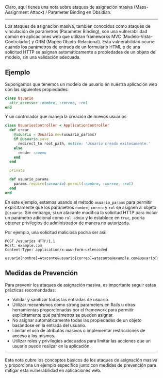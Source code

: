 Claro, aquí tienes una nota sobre ataques de asignación masiva (Mass-Assignment Attack) / Parameter Binding en Obsidian:

---



Los ataques de asignación masiva, también conocidos como ataques de vinculación de parámetros (Parameter Binding), son una vulnerabilidad común en aplicaciones web que utilizan frameworks MVC (Modelo-Vista-Controlador) y ORM (Mapeo Objeto-Relacional). Esta vulnerabilidad ocurre cuando los parámetros de entrada de un formulario HTML o de una solicitud HTTP se asignan automáticamente a propiedades de un objeto del modelo, sin una validación adecuada.

## Ejemplo

Supongamos que tenemos un modelo de usuario en nuestra aplicación web con las siguientes propiedades:

```ruby
class Usuario
  attr_accessor :nombre, :correo, :rol
end
```

Y un controlador que maneja la creación de nuevos usuarios:

```ruby
class UsuariosController < ApplicationController
  def crear
    @usuario = Usuario.new(usuario_params)
    if @usuario.save
      redirect_to root_path, notice: 'Usuario creado exitosamente.'
    else
      render :nuevo
    end
  end

  private

  def usuario_params
    params.require(:usuario).permit(:nombre, :correo, :rol)
  end
end
```

En este ejemplo, estamos usando el método `usuario_params` para permitir explícitamente que los parámetros `nombre`, `correo` y `rol` se asignen al objeto `@usuario`. Sin embargo, si un atacante modifica la solicitud HTTP para incluir un parámetro adicional como `rol_admin` y lo establece en `true`, podría obtener privilegios de administrador de manera no autorizada.

Por ejemplo, una solicitud maliciosa podría ser así:

```
POST /usuarios HTTP/1.1
Host: example.com
Content-Type: application/x-www-form-urlencoded

usuario[nombre]=Atacante&usuario[correo]=atacante@example.com&usuario[rol]=usuario&usuario[rol_admin]=true
```

## Medidas de Prevención

Para prevenir los ataques de asignación masiva, es importante seguir estas prácticas recomendadas:

- Validar y sanitizar todas las entradas de usuario.
- Utilizar mecanismos como strong parameters en Rails u otras herramientas proporcionadas por el framework para permitir explícitamente qué parámetros se pueden asignar.
- No asignar automáticamente todas las propiedades de un objeto basándose en la entrada del usuario.
- Limitar el uso de atributos masivos o implementar restricciones de acceso a los mismos.
- Utilizar roles y privilegios adecuados para limitar las acciones que un usuario puede realizar en la aplicación.

---

Esta nota cubre los conceptos básicos de los ataques de asignación masiva y proporciona un ejemplo específico junto con medidas de prevención para mitigar esta vulnerabilidad en aplicaciones web.